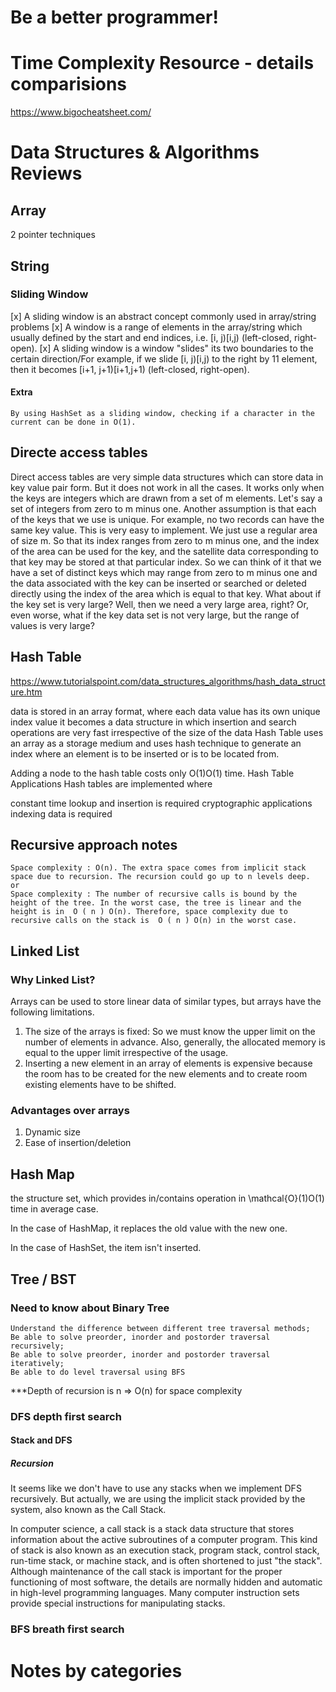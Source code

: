 # Be a better programmer!

# Time Complexity Resource - details comparisions

https://www.bigocheatsheet.com/

# Data Structures & Algorithms Reviews
## Array
2 pointer techniques
## String
### Sliding Window
[x] A sliding window is an abstract concept commonly used in array/string problems
[x] A window is a range of elements in the array/string which usually defined by the start and end indices, i.e. [i, j)[i,j) (left-closed, right-open).
[x] A sliding window is a window "slides" its two boundaries to the certain direction/For example, if we slide [i, j)[i,j) to the right by 11 element, then it becomes [i+1, j+1)[i+1,j+1) (left-closed, right-open).




#### Extra
```
By using HashSet as a sliding window, checking if a character in the current can be done in O(1).
```

## Directe access tables 
Direct access tables are very simple data structures which can store data in key value pair form. But it does not work in all the cases. It works only when the keys are integers which are drawn from a set of m elements. Let's say a set of integers from zero to m minus one. Another assumption is that each of the keys that we use is unique. For example, no two records can have the same key value. This is very easy to implement. We just use a regular area of size m. So that its index ranges from zero to m minus one, and the index of the area can be used for the key, and the satellite data corresponding to that key may be stored at that particular index. So we can think of it that we have a set of distinct keys which may range from zero to m minus one and the data associated with the key can be inserted or searched or deleted directly using the index of the area which is equal to that key. What about if the key set is very large? Well, then we need a very large area, right? Or, even worse, what if the key data set is not very large, but the range of values is very large? 

## Hash Table 
https://www.tutorialspoint.com/data_structures_algorithms/hash_data_structure.htm

data is stored in an array format, where each data value has its own unique index value
it becomes a data structure in which insertion and search operations are very fast irrespective of the size of the data
Hash Table uses an array as a storage medium and uses hash technique to generate an index where an element is to be inserted or is to be located from.

Adding a node to the hash table costs only O(1)O(1) time.
Hash Table Applications
Hash tables are implemented where

constant time lookup and insertion is required
cryptographic applications
indexing data is required

## Recursive approach notes

```
Space complexity : O(n). The extra space comes from implicit stack space due to recursion. The recursion could go up to n levels deep.
or 
Space complexity : The number of recursive calls is bound by the height of the tree. In the worst case, the tree is linear and the height is in  O ( n ) O(n). Therefore, space complexity due to recursive calls on the stack is  O ( n ) O(n) in the worst case.
```
## Linked List

### Why Linked List?
Arrays can be used to store linear data of similar types, but arrays have the following limitations.
1) The size of the arrays is fixed: So we must know the upper limit on the number of elements in advance. Also, generally, the allocated memory is equal to the upper limit irrespective of the usage.
2) Inserting a new element in an array of elements is expensive because the room has to be created for the new elements and to create room existing elements have to be shifted.

### Advantages over arrays
1) Dynamic size
2) Ease of insertion/deletion

## Hash Map

 the structure set, which provides in/contains operation in \mathcal{O}(1)O(1) time in average case.
 
In the case of HashMap, it replaces the old value with the new one.

In the case of HashSet, the item isn't inserted.

## Tree / BST
### Need to know about Binary Tree
```
Understand the difference between different tree traversal methods;
Be able to solve preorder, inorder and postorder traversal recursively;
Be able to solve preorder, inorder and postorder traversal iteratively;
Be able to do level traversal using BFS
```

***Depth of recursion is n => O(n) for space complexity

### DFS depth first search
#### Stack and DFS
##### Recursion
It seems like we don't have to use any stacks when we implement DFS recursively. But actually, we are using the implicit stack provided by the system, also known as the Call Stack.

In computer science, a call stack is a stack data structure that stores information about the active subroutines of a computer program. This kind of stack is also known as an execution stack, program stack, control stack, run-time stack, or machine stack, and is often shortened to just "the stack". Although maintenance of the call stack is important for the proper functioning of most software, the details are normally hidden and automatic in high-level programming languages. Many computer instruction sets provide special instructions for manipulating stacks.

### BFS breath first search



# Notes by categories




